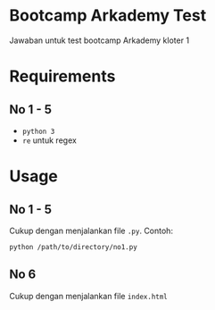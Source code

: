 # Bootcamp Arkademy Test
Jawaban untuk test bootcamp Arkademy kloter 1

# Requirements
## No 1 - 5
- `python 3`
- `re` untuk regex


# Usage
## No 1 - 5
Cukup dengan menjalankan file `.py`. Contoh:

`python /path/to/directory/no1.py`

## No 6
Cukup dengan menjalankan file `index.html`
